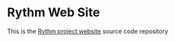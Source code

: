 Rythm Web Site
===============

This is the [Rythm project website](http://rythmengine.org) source code repository
